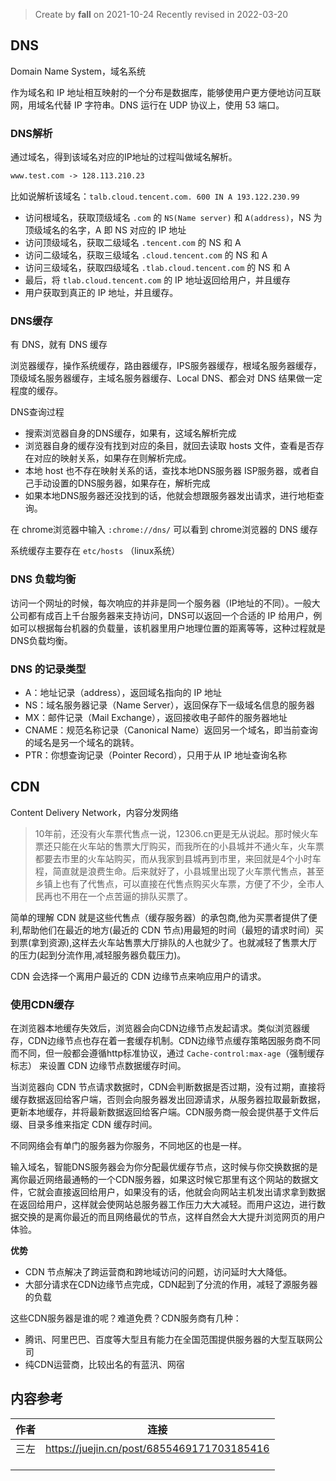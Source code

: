 > Create by **fall** on 2021-10-24
> Recently revised in 2022-03-20

## DNS

Domain Name System，域名系统

作为域名和 IP 地址相互映射的一个分布是数据库，能够使用户更方便地访问互联网，用域名代替 IP 字符串。DNS 运行在 UDP 协议上，使用 53 端口。

### DNS解析

通过域名，得到该域名对应的IP地址的过程叫做域名解析。

```markdown
www.test.com -> 128.113.210.23
```

比如说解析该域名：`talb.cloud.tencent.com. 600 IN A 193.122.230.99` 

- 访问根域名，获取顶级域名 `.com` 的 `NS(Name server)` 和 `A(address)`，NS 为 顶级域名的名字，A 即 NS 对应的 IP 地址
- 访问顶级域名，获取二级域名 `.tencent.com` 的 NS 和 A
- 访问二级域名，获取三级域名 `.cloud.tencent.com` 的 NS 和 A
- 访问三级域名，获取四级域名 `.tlab.cloud.tencent.com` 的 NS 和 A
- 最后，将 `tlab.cloud.tencent.com` 的 IP 地址返回给用户，并且缓存
- 用户获取到真正的 IP 地址，并且缓存。

### DNS缓存

有 DNS，就有 DNS 缓存

浏览器缓存，操作系统缓存，路由器缓存，IPS服务器缓存，根域名服务器缓存，顶级域名服务器缓存，主域名服务器缓存、Local DNS、都会对 DNS 结果做一定程度的缓存。

DNS查询过程

- 搜索浏览器自身的DNS缓存，如果有，这域名解析完成
- 浏览器自身的缓存没有找到对应的条目，就回去读取 hosts 文件，查看是否存在对应的映射关系，如果存在则解析完成。
- 本地 host 也不存在映射关系的话，查找本地DNS服务器 ISP服务器，或者自己手动设置的DNS服务器，如果存在，解析完成
- 如果本地DNS服务器还没找到的话，他就会想跟服务器发出请求，进行地柜查询。

在 chrome浏览器中输入 `:chrome://dns/` 可以看到 chrome浏览器的 DNS 缓存

系统缓存主要存在 `etc/hosts` （linux系统）

### DNS 负载均衡

访问一个网址的时候，每次响应的并非是同一个服务器（IP地址的不同）。一般大公司都有成百上千台服务器来支持访问，DNS可以返回一个合适的 IP 给用户，例如可以根据每台机器的负载量，该机器里用户地理位置的距离等等，这种过程就是DNS负载均衡。

### DNS 的记录类型

- A：地址记录（address），返回域名指向的 IP 地址
- NS：域名服务器记录（Name Server），返回保存下一级域名信息的服务器
- MX：邮件记录（Mail Exchange），返回接收电子邮件的服务器地址
- CNAME：规范名称记录（Canonical Name）返回另一个域名，即当前查询的域名是另一个域名的跳转。
- PTR：你想查询记录（Pointer Record），只用于从 IP 地址查询名称

## CDN

Content Delivery Network，内容分发网络

> 10年前，还没有火车票代售点一说，12306.cn更是无从说起。那时候火车票还只能在火车站的售票大厅购买，而我所在的小县城并不通火车，火车票都要去市里的火车站购买，而从我家到县城再到市里，来回就是4个小时车程，简直就是浪费生命。后来就好了，小县城里出现了火车票代售点，甚至乡镇上也有了代售点，可以直接在代售点购买火车票，方便了不少，全市人民再也不用在一个点苦逼的排队买票了。

简单的理解 CDN 就是这些代售点（缓存服务器）的承包商,他为买票者提供了便利,帮助他们在最近的地方(最近的 CDN 节点)用最短的时间（最短的请求时间）买到票(拿到资源),这样去火车站售票大厅排队的人也就少了。也就减轻了售票大厅的压力(起到分流作用,减轻服务器负载压力)。


CDN 会选择一个离用户最近的 CDN 边缘节点来响应用户的请求。

### 使用CDN缓存

在浏览器本地缓存失效后，浏览器会向CDN边缘节点发起请求。类似浏览器缓存，CDN边缘节点也存在着一套缓存机制。CDN边缘节点缓存策略因服务商不同而不同，但一般都会遵循http标准协议，通过 `Cache-control:max-age`（强制缓存标志） 来设置 CDN 边缘节点数据缓存时间。

当浏览器向 CDN 节点请求数据时，CDN会判断数据是否过期，没有过期，直接将缓存数据返回给客户端，否则会向服务器发出回源请求，从服务器拉取最新数据，更新本地缓存，并将最新数据返回给客户端。CDN服务商一般会提供基于文件后缀、目录多维来指定 CDN 缓存时间。

不同网络会有单门的服务器为你服务，不同地区的也是一样。

输入域名，智能DNS服务器会为你分配最优缓存节点，这时候与你交换数据的是离你最近网络最通畅的一个CDN服务器，如果这时候它那里有这个网站的数据文件，它就会直接返回给用户，如果没有的话，他就会向网站主机发出请求拿到数据在返回给用户，这样就会使网站总服务器工作压力大大减轻。而用户这边，进行数据交换的是离你最近的而且网络最优的节点，这样自然会大大提升浏览网页的用户体验。

**优势**

-  CDN 节点解决了跨运营商和跨地域访问的问题，访问延时大大降低。
- 大部分请求在CDN边缘节点完成，CDN起到了分流的作用，减轻了源服务器的负载

这些CDN服务器是谁的呢？难道免费？CDN服务商有几种：

- 腾讯、阿里巴巴、百度等大型且有能力在全国范围提供服务器的大型互联网公司
- 纯CDN运营商，比较出名的有蓝汛、网宿

## 内容参考

| 作者 | 连接                                       |
| ---- | ------------------------------------------ |
| 三左 | https://juejin.cn/post/6855469171703185416 |
|      |                                            |
|      |                                            |
|      |                                            |